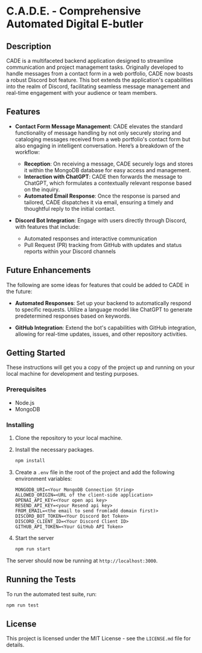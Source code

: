 # C.A.D.E. - Comprehensive Automated Digital E-butler

## Description
CADE is a multifaceted backend application designed to streamline communication and project management tasks. Originally developed to handle messages from a contact form in a web portfolio, CADE now boasts a robust Discord bot feature. This bot extends the application's capabilities into the realm of Discord, facilitating seamless message management and real-time engagement with your audience or team members.

## Features
- **Contact Form Message Management**: CADE elevates the standard functionality of message handling by not only securely storing and cataloging messages received from a web portfolio's contact form but also engaging in intelligent conversation. Here’s a breakdown of the workflow:
  - **Reception**: On receiving a message, CADE securely logs and stores it within the MongoDB database for easy access and management.
  - **Interaction with ChatGPT**: CADE then forwards the message to ChatGPT, which formulates a contextually relevant response based on the inquiry.
  - **Automated Email Response**: Once the response is parsed and tailored, CADE dispatches it via email, ensuring a timely and thoughtful reply to the initial contact.

- **Discord Bot Integration**: Engage with users directly through Discord, with features that include:
  - Automated responses and interactive communication
  - Pull Request (PR) tracking from GitHub with updates and status reports within your Discord channels

## Future Enhancements
The following are some ideas for features that could be added to CADE in the future:

- **Automated Responses**: Set up your backend to automatically respond to specific requests. Utilize a language model like ChatGPT to generate predetermined responses based on keywords.

- **GitHub Integration**: Extend the bot's capabilities with GitHub integration, allowing for real-time updates, issues, and other repository activities.

## Getting Started

These instructions will get you a copy of the project up and running on your local machine for development and testing purposes.

### Prerequisites

- Node.js
- MongoDB

### Installing

1. Clone the repository to your local machine.

2. Install the necessary packages.
    ```bash
    npm install
    ```
3. Create a `.env` file in the root of the project and add the following environment variables:
    ```env
    MONGODB_URI=<Your MongoDB Connection String>
    ALLOWED_ORIGIN=<URL of the client-side application>
    OPENAI_API_KEY=<Your open api key>
    RESEND_API_KEY=<your Resend api key>
    FROM_EMAIL=<the email to send from(add domain first)>
    DISCORD_BOT_TOKEN=<Your Discord Bot Token>
    DISCORD_CLIENT_ID=<Your Discord Client ID>
    GITHUB_API_TOKEN=<Your GitHub API Token>
    ```
4. Start the server
    ```bash
    npm run start
    ```
The server should now be running at `http://localhost:3000`.

## Running the Tests

To run the automated test suite, run:
```bash
npm run test
```

## License

This project is licensed under the MIT License - see the `LICENSE.md` file for details.
